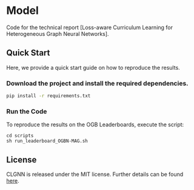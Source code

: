 # Model
Code for the technical report [Loss-aware Curriculum Learning for Heterogeneous Graph Neural Networks]. 

## Quick Start 
Here, we provide a quick start guide on how to reproduce the results.

### Download the project and install the required dependencies.
```bash
pip install -r requirements.txt
```
### Run the Code
To reproduce the results on the OGB Leaderboards, execute the script:

```
cd scripts
sh run_leaderboard_OGBN-MAG.sh
```



## License
CLGNN is released under the MIT license. Further details can be found [here](LICENSE).
